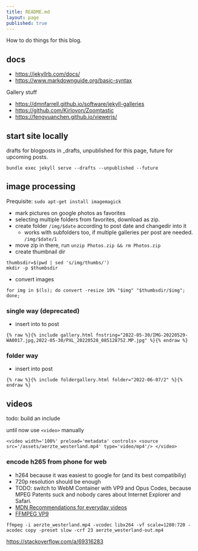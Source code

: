 ```yaml
---
title: README.md
layout: page
published: true
---
```


How to do things for this blog.


## docs

* <https://jekyllrb.com/docs/>
* <https://www.markdownguide.org/basic-syntax>

Gallery stuff
* <https://dmnfarrell.github.io/software/jekyll-galleries>
* <https://github.com/Kirlovon/Zoomtastic>
* <https://fengyuanchen.github.io/viewerjs/>

## start site locally
drafts for blogposts in _drafts, unpublished for this page, future for upcoming posts.

    bundle exec jekyll serve --drafts --unpublished --future

## image processing
Prequisite: `sudo apt-get install imagemagick`
* mark pictures on google photos as favorites
* selecting multiple folders from favorites, download as zip.
* create folder `/img/$date` according to post date and changedir into it
  * works with subfolders too, if multiple galleries per post are needed. `/img/$date/1`
* move zip in there, run `unzip Photos.zip && rm Photos.zip`
* create thumbnail dir

<!-- -->
    thumbsdir=$(pwd | sed 's/img/thumbs/')
    mkdir -p $thumbsdir

* convert images

<!-- -->
    for img in $(ls); do convert -resize 10% "$img" "$thumbsdir/$img"; done;

### single way (deprecated)
* insert into to post

<!-- -->
    {% raw %}{% include gallery.html fnstring="2022-05-30/IMG-20220529-WA0017.jpg,2022-05-30/PXL_20220528_085128752.MP.jpg" %}{% endraw %}

### folder way
* insert into post

<!-- -->
    {% raw %}{% include foldergallery.html folder="2022-06-07/2" %}{% endraw %}

## videos
todo: build an include

until now use `<video>` manually


    <video width='100%' preload='metadata' controls> <source src='/assets/aerzte_westerland.mp4' type='video/mp4'/> </video>


### encode h265 from phone for web
* h264 because it was easiest to google for (and its best compatibiliy)
* 720p resolution should be enough
* TODO: switch to WebM Container with VP9 and Opus Codes, because MPEG Patents suck and nobody cares about Internet Explorer and Safari.
* [MDN Recommendations for everyday videos](https://developer.mozilla.org/en-US/docs/Web/Media/Formats/Video_codecs#recommendations_for_everyday_videos)
* [FFMPEG VP9](https://trac.ffmpeg.org/wiki/Encode/VP9)

<!-- -->


    ffmpeg -i aerzte_westerland.mp4 -vcodec libx264 -vf scale=1280:720 -acodec copy -preset slow -crf 23 aerzte_westerland-out.mp4



https://stackoverflow.com/a/69316283

